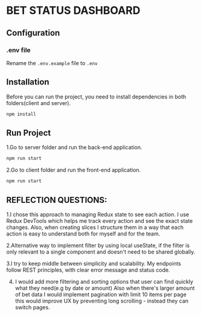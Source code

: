 # BET STATUS DASHBOARD

## Configuration

### .env file

Rename the `.env.example` file to `.env`

## Installation

Before you can run the project, you need to install dependencies in both folders(client and server).

```bash
npm install
```

## Run Project

1.Go to server folder and run the back-end application.

```bash
npm run start
```

2.Go to client folder and run the front-end application.

```bash
npm run start
```

## REFLECTION QUESTIONS:

1.I chose this approach to managing Redux state to see each action. I use Redux DevTools which helps me track every action and see the exact state changes. Also, when creating slices I structure them in a way that each action is easy to understand both for myself and for the team.

2.Alternative way to implement filter by using local useState, if the filter is only relevant to a single component and doesn't need to be shared globally.

3.I try to keep middle between simplicity and scalability. My endpoints follow REST principles, with clear error message and status code.

4. I would add more filtering and sorting options that user can find quickly what they need(e.g by date or amount) Also when there's larger amount of bet data I would implement pagination with limit 10 items per page this would improve UX by preventing long scrolling - instead they can switch pages.

